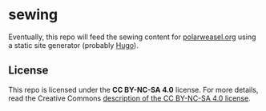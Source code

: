 # sewing

Eventually, this repo will feed the sewing content for [polarweasel.org](https://polarweasel.org/gear/) using a static site generator (probably [Hugo](https://gohugo.io)).

## License

This repo is licensed under the **CC BY-NC-SA 4.0** license. For more details, read the Creative Commons [description of the CC BY-NC-SA 4.0 license](https://creativecommons.org/licenses/by-nc-sa/4.0/).
